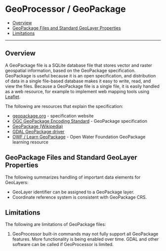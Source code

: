 # GeoProcessor / GeoPackage

* [Overview](#overview)
* [GeoPackage Files and Standard GeoLayer Properties](#GeoPackage-files-and-standard-geolayer-properties)
* [Limitations](#limitations)

----------------

## Overview ##

A GeoPackage file is a SQLite database file that stores vector and raster geospatial information,
based on the GeoPackage specification.
GeoPackage is useful because it is an open specification, and distribution of data in a single file-based database
makes it easy to write, read, and view the files.
Because a GeoPackage file is a single file, it is easily handled
as a web resource, for example to implement web mapping tools using [Leaflet](http://leafletjs.com/).

The following are resources that explain the specification:

* [geopackage.org](http://geopackage.org/) - specification website
* [OGC GeoPackage Encoding Standard](https://www.ogc.org/standards/geopackage) - GeoPackage specification
* [GeoPackage (Wikipedia)](https://en.wikipedia.org/wiki/GeoPackage)
* [GDAL GeoPackage driver](https://gdal.org/drivers/vector/gpkg.html#vector-gpkg)
* [OWF / Learn GeoPackage](http://learn.openwaterfoundation.org/owf-learn-geopackage/) - Open Water Foundation GeoPackage learning resource

## GeoPackage Files and Standard GeoLayer Properties ##

The following summarizes handling of important data elements for GeoLayers:

* GeoLayer identifier can be assigned to a GeoPackage layer.
* Coordinate reference system is consistent with GeoPackage CRS.

## Limitations ##

The following are limitations of GeoPackage files:

1. GeoProcessor built-in commands may not fully support all GeoPackage features.
More functionality is being enabled over time.
GDAL and other software can be called if GeoProcessor is limited.

